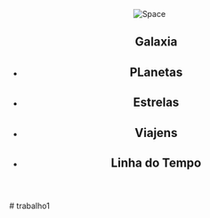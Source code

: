 <!DOCTYPE html>
<html>
<head>
    <meta charset='utf-8'>
    <meta http-equiv='X-UA-Compatible' content='IE=edge'>
    <title>The Up</title>
    <meta name='viewport' content='width=device-width, initial-scale=1'>
    <link rel='stylesheet' type='text/css' media='screen' href='main.css'>
    <script src='main.js'></script>
</head>
<body>
    <header class="cabeçalho">
         <div class="logo"> 
              <img src="" alt="Space"> 
         </div>
    <div class="menus">
        <ul class="lita"     
          <li><h2>Galaxia</h2></li>
          <li><h2>PLanetas</h2></li>
          <li><h2>Estrelas</h2></li>
          <li><h2>Viajens</h2></li>
          <li><h2>Linha do Tempo</h2></li>
        </ul>  
    </div>
    </header>    
</body>
</html># trabalho1
